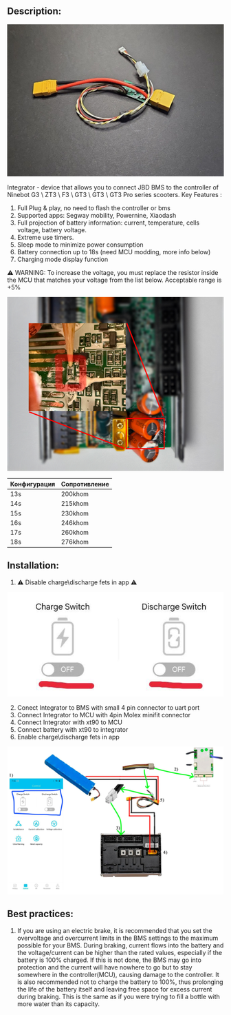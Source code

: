## Description:

![Integrator](img/integrator.jpg)

Integrator - device that allows you to connect JBD BMS to the controller of Ninebot G3 \ ZT3 \ F3 \ GT3 \ GT3 \ GT3 Pro series scooters. 
Key Features :
1. Full Plug & play, no need to flash the controller or bms
2. Supported apps:  Segway mobility, Powernine, Xiaodash
3. Full projection of battery information: current, temperature, cells voltage, battery voltage.
4. Extreme use timers.
5. Sleep mode to minimize power consumption
6. Battery connection up to 18s (need MCU modding, more info below)
7. Charging mode display function



⚠️ WARNING: To increase the voltage, you must replace the resistor inside the MCU that matches your voltage from the list below. Acceptable range is +5% 


![Placement](img/placement.png)

| Конфигурация | Сопротивление |
| ------------ | ------------- |
| 13s          | 200khom       |
| 14s          | 215khom       |
| 15s          | 230khom       |
| 16s          | 246khom       |
| 17s          | 260khom       |
| 18s          | 276khom       |


## Installation:

1) ⚠️ Disable charge\discharge fets in app ⚠️

![tutorial](img/jbd_app_fets.jpg)

2) Conect Integrator to BMS with small 4 pin connector to uart port
3) Connect Integrator to MCU with 4pin Molex minifit connector
4) Connect Integrator with xt90 to MCU
5) Connect battery with xt90 to integrator
6) Enable charge\discharge fets in app


![tutorial](img/install_tutorial.jpg)

## Best practices:

1) If you are using an electric brake, it is recommended that you set the overvoltage and overcurrent limits in the BMS settings to the maximum possible for your BMS. During braking, current flows into the battery and the voltage/current can be higher than the rated values, especially if the battery is 100% charged. If this is not done, the BMS may go into protection and the current will have nowhere to go but to stay somewhere in the controller(MCU), causing damage to the controller. It is also recommended not to charge the battery to 100%, thus prolonging the life of the battery itself and leaving free space for excess current during braking. This is the same as if you were trying to fill a bottle with more water than its capacity.